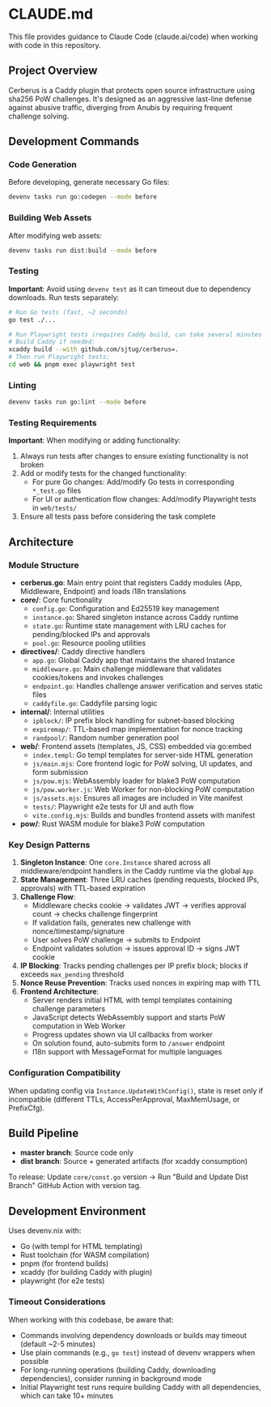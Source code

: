 # CLAUDE.md

This file provides guidance to Claude Code (claude.ai/code) when working with code in this repository.

## Project Overview

Cerberus is a Caddy plugin that protects open source infrastructure using sha256 PoW challenges. It's designed as an aggressive last-line defense against abusive traffic, diverging from Anubis by requiring frequent challenge solving.

## Development Commands

### Code Generation
Before developing, generate necessary Go files:
```bash
devenv tasks run go:codegen --mode before
```

### Building Web Assets
After modifying web assets:
```bash
devenv tasks run dist:build --mode before
```

### Testing
**Important**: Avoid using `devenv test` as it can timeout due to dependency downloads. Run tests separately:

```bash
# Run Go tests (fast, ~2 seconds)
go test ./...

# Run Playwright tests (requires Caddy build, can take several minutes on first run)
# Build Caddy if needed:
xcaddy build --with github.com/sjtug/cerberus=.
# Then run Playwright tests:
cd web && pnpm exec playwright test
```

### Linting
```bash
devenv tasks run go:lint --mode before
```

### Testing Requirements
**Important**: When modifying or adding functionality:
1. Always run tests after changes to ensure existing functionality is not broken
2. Add or modify tests for the changed functionality:
   - For pure Go changes: Add/modify Go tests in corresponding `*_test.go` files
   - For UI or authentication flow changes: Add/modify Playwright tests in `web/tests/`
3. Ensure all tests pass before considering the task complete

## Architecture

### Module Structure
- **cerberus.go**: Main entry point that registers Caddy modules (App, Middleware, Endpoint) and loads i18n translations
- **core/**: Core functionality
  - `config.go`: Configuration and Ed25519 key management
  - `instance.go`: Shared singleton instance across Caddy runtime
  - `state.go`: Runtime state management with LRU caches for pending/blocked IPs and approvals
  - `pool.go`: Resource pooling utilities
- **directives/**: Caddy directive handlers
  - `app.go`: Global Caddy app that maintains the shared Instance
  - `middleware.go`: Main challenge middleware that validates cookies/tokens and invokes challenges
  - `endpoint.go`: Handles challenge answer verification and serves static files
  - `caddyfile.go`: Caddyfile parsing logic
- **internal/**: Internal utilities
  - `ipblock/`: IP prefix block handling for subnet-based blocking
  - `expiremap/`: TTL-based map implementation for nonce tracking
  - `randpool/`: Random number generation pool
- **web/**: Frontend assets (templates, JS, CSS) embedded via go:embed
  - `index.templ`: Go templ templates for server-side HTML generation
  - `js/main.mjs`: Core frontend logic for PoW solving, UI updates, and form submission
  - `js/pow.mjs`: WebAssembly loader for blake3 PoW computation
  - `js/pow.worker.js`: Web Worker for non-blocking PoW computation
  - `js/assets.mjs`: Ensures all images are included in Vite manifest
  - `tests/`: Playwright e2e tests for UI and auth flow
  - `vite.config.mjs`: Builds and bundles frontend assets with manifest
- **pow/**: Rust WASM module for blake3 PoW computation

### Key Design Patterns

1. **Singleton Instance**: One `core.Instance` shared across all middleware/endpoint handlers in the Caddy runtime via the global `App`
2. **State Management**: Three LRU caches (pending requests, blocked IPs, approvals) with TTL-based expiration
3. **Challenge Flow**:
   - Middleware checks cookie → validates JWT → verifies approval count → checks challenge fingerprint
   - If validation fails, generates new challenge with nonce/timestamp/signature
   - User solves PoW challenge → submits to Endpoint
   - Endpoint validates solution → issues approval ID → signs JWT cookie
4. **IP Blocking**: Tracks pending challenges per IP prefix block; blocks if exceeds `max_pending` threshold
5. **Nonce Reuse Prevention**: Tracks used nonces in expiring map with TTL
6. **Frontend Architecture**:
   - Server renders initial HTML with templ templates containing challenge parameters
   - JavaScript detects WebAssembly support and starts PoW computation in Web Worker
   - Progress updates shown via UI callbacks from worker
   - On solution found, auto-submits form to `/answer` endpoint
   - I18n support with MessageFormat for multiple languages

### Configuration Compatibility
When updating config via `Instance.UpdateWithConfig()`, state is reset only if incompatible (different TTLs, AccessPerApproval, MaxMemUsage, or PrefixCfg).

## Build Pipeline

- **master branch**: Source code only
- **dist branch**: Source + generated artifacts (for xcaddy consumption)

To release: Update `core/const.go` version → Run "Build and Update Dist Branch" GitHub Action with version tag.

## Development Environment

Uses devenv.nix with:
- Go (with templ for HTML templating)
- Rust toolchain (for WASM compilation)
- pnpm (for frontend builds)
- xcaddy (for building Caddy with plugin)
- playwright (for e2e tests)

### Timeout Considerations
When working with this codebase, be aware that:
- Commands involving dependency downloads or builds may timeout (default ~2-5 minutes)
- Use plain commands (e.g., `go test`) instead of devenv wrappers when possible
- For long-running operations (building Caddy, downloading dependencies), consider running in background mode
- Initial Playwright test runs require building Caddy with all dependencies, which can take 10+ minutes